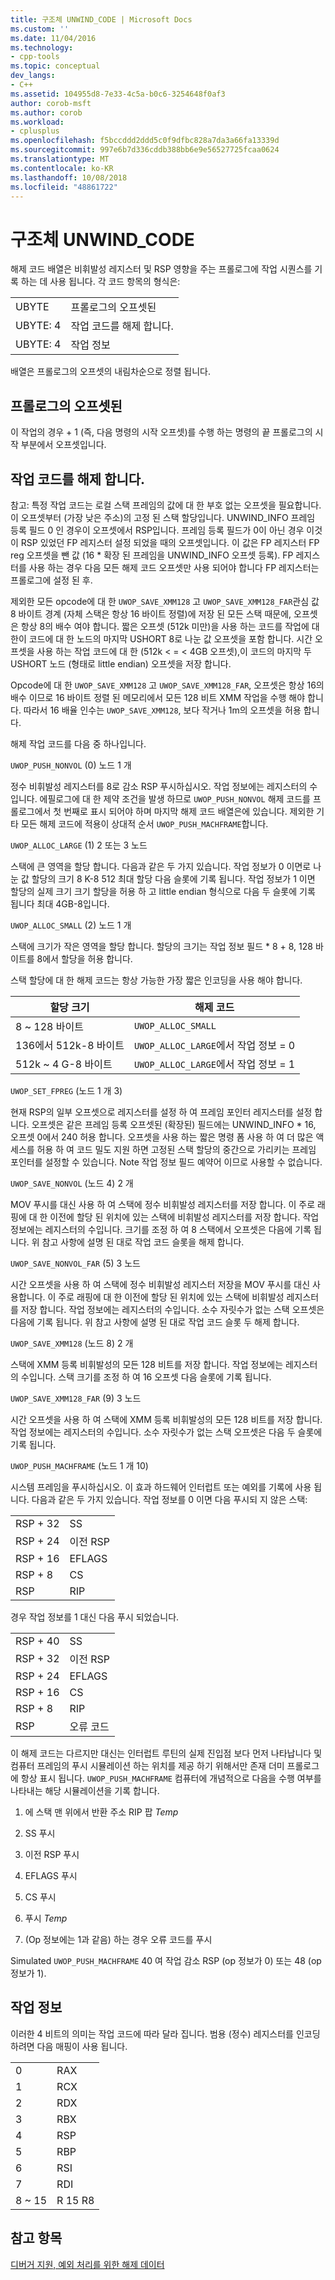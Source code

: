 ```yaml
---
title: 구조체 UNWIND_CODE | Microsoft Docs
ms.custom: ''
ms.date: 11/04/2016
ms.technology:
- cpp-tools
ms.topic: conceptual
dev_langs:
- C++
ms.assetid: 104955d8-7e33-4c5a-b0c6-3254648f0af3
author: corob-msft
ms.author: corob
ms.workload:
- cplusplus
ms.openlocfilehash: f5bccddd2ddd5c0f9dfbc828a7da3a66fa13339d
ms.sourcegitcommit: 997e6b7d336cddb388bb6e9e56527725fcaa0624
ms.translationtype: MT
ms.contentlocale: ko-KR
ms.lasthandoff: 10/08/2018
ms.locfileid: "48861722"
---
```

# <a name="struct-unwindcode"></a>구조체 UNWIND_CODE

해제 코드 배열은 비휘발성 레지스터 및 RSP 영향을 주는 프롤로그에 작업 시퀀스를 기록 하는 데 사용 됩니다. 각 코드 항목의 형식은:

|||
|-|-|
|UBYTE|프롤로그의 오프셋된|
|UBYTE: 4|작업 코드를 해제 합니다.|
|UBYTE: 4|작업 정보|

배열은 프롤로그의 오프셋의 내림차순으로 정렬 됩니다.

## <a name="offset-in-prolog"></a>프롤로그의 오프셋된

이 작업의 경우 + 1 (즉, 다음 명령의 시작 오프셋)를 수행 하는 명령의 끝 프롤로그의 시작 부분에서 오프셋입니다.

## <a name="unwind-operation-code"></a>작업 코드를 해제 합니다.

참고: 특정 작업 코드는 로컬 스택 프레임의 값에 대 한 부호 없는 오프셋을 필요합니다. 이 오프셋부터 (가장 낮은 주소)의 고정 된 스택 할당입니다. UNWIND_INFO 프레임 등록 필드 0 인 경우이 오프셋에서 RSP입니다. 프레임 등록 필드가 0이 아닌 경우 이것이 RSP 있었던 FP 레지스터 설정 되었을 때의 오프셋입니다. 이 값은 FP 레지스터 FP reg 오프셋을 뺀 값 (16 \* 확장 된 프레임을 UNWIND_INFO 오프셋 등록). FP 레지스터를 사용 하는 경우 다음 모든 해제 코드 오프셋만 사용 되어야 합니다 FP 레지스터는 프롤로그에 설정 된 후.

제외한 모든 opcode에 대 한 `UWOP_SAVE_XMM128` 고 `UWOP_SAVE_XMM128_FAR`관심 값 8 바이트 경계 (자체 스택은 항상 16 바이트 정렬)에 저장 된 모든 스택 때문에, 오프셋은 항상 8의 배수 여야 합니다. 짧은 오프셋 (512k 미만)을 사용 하는 코드를 작업에 대 한이 코드에 대 한 노드의 마지막 USHORT 8로 나눈 값 오프셋을 포함 합니다. 시간 오프셋을 사용 하는 작업 코드에 대 한 (512k < = < 4GB 오프셋),이 코드의 마지막 두 USHORT 노드 (형태로 little endian) 오프셋을 저장 합니다.

Opcode에 대 한 `UWOP_SAVE_XMM128` 고 `UWOP_SAVE_XMM128_FAR`, 오프셋은 항상 16의 배수 이므로 16 바이트 정렬 된 메모리에서 모든 128 비트 XMM 작업을 수행 해야 합니다. 따라서 16 배율 인수는 `UWOP_SAVE_XMM128`, 보다 작거나 1m의 오프셋을 허용 합니다.

해제 작업 코드를 다음 중 하나입니다.

`UWOP_PUSH_NONVOL` (0) 노드 1 개

정수 비휘발성 레지스터를 8로 감소 RSP 푸시하십시오. 작업 정보에는 레지스터의 수입니다. 에필로그에 대 한 제약 조건을 발생 하므로 `UWOP_PUSH_NONVOL` 해제 코드를 프롤로그에서 첫 번째로 표시 되어야 하며 마지막 해제 코드 배열은에 있습니다. 제외한 기타 모든 해제 코드에 적용이 상대적 순서 `UWOP_PUSH_MACHFRAME`합니다.

`UWOP_ALLOC_LARGE` (1) 2 또는 3 노드

스택에 큰 영역을 할당 합니다. 다음과 같은 두 가지 있습니다. 작업 정보가 0 이면로 나눈 값 할당의 크기 8 K-8 512 최대 할당 다음 슬롯에 기록 됩니다. 작업 정보가 1 이면 할당의 실제 크기 크기 할당을 허용 하 고 little endian 형식으로 다음 두 슬롯에 기록 됩니다 최대 4GB-8입니다.

`UWOP_ALLOC_SMALL` (2) 노드 1 개

스택에 크기가 작은 영역을 할당 합니다. 할당의 크기는 작업 정보 필드 \* 8 + 8, 128 바이트를 8에서 할당을 허용 합니다.

스택 할당에 대 한 해제 코드는 항상 가능한 가장 짧은 인코딩을 사용 해야 합니다.

|**할당 크기**|**해제 코드**|
|-|-|
|8 ~ 128 바이트|`UWOP_ALLOC_SMALL`|
|136에서 512k-8 바이트|`UWOP_ALLOC_LARGE`에서 작업 정보 = 0|
|512k ~ 4 G-8 바이트|`UWOP_ALLOC_LARGE`에서 작업 정보 = 1|

`UWOP_SET_FPREG` (노드 1 개 3)

현재 RSP의 일부 오프셋으로 레지스터를 설정 하 여 프레임 포인터 레지스터를 설정 합니다. 오프셋은 같은 프레임 등록 오프셋된 (확장된) 필드에는 UNWIND_INFO \* 16, 오프셋 0에서 240 허용 합니다. 오프셋을 사용 하는 짧은 명령 폼 사용 하 여 더 많은 액세스를 허용 하 여 코드 밀도 지원 하면 고정된 스택 할당의 중간으로 가리키는 프레임 포인터를 설정할 수 있습니다. Note 작업 정보 필드 예약어 이므로 사용할 수 없습니다.

`UWOP_SAVE_NONVOL` (노드 4) 2 개

MOV 푸시를 대신 사용 하 여 스택에 정수 비휘발성 레지스터를 저장 합니다. 이 주로 래핑에 대 한 이전에 할당 된 위치에 있는 스택에 비휘발성 레지스터를 저장 합니다. 작업 정보에는 레지스터의 수입니다. 크기를 조정 하 여 8 스택에서 오프셋은 다음에 기록 됩니다. 위 참고 사항에 설명 된 대로 작업 코드 슬롯을 해제 합니다.

`UWOP_SAVE_NONVOL_FAR` (5) 3 노드

시간 오프셋을 사용 하 여 스택에 정수 비휘발성 레지스터 저장을 MOV 푸시를 대신 사용합니다. 이 주로 래핑에 대 한 이전에 할당 된 위치에 있는 스택에 비휘발성 레지스터를 저장 합니다. 작업 정보에는 레지스터의 수입니다. 소수 자릿수가 없는 스택 오프셋은 다음에 기록 됩니다. 위 참고 사항에 설명 된 대로 작업 코드 슬롯 두 해제 합니다.

`UWOP_SAVE_XMM128` (노드 8) 2 개

스택에 XMM 등록 비휘발성의 모든 128 비트를 저장 합니다. 작업 정보에는 레지스터의 수입니다. 스택 크기를 조정 하 여 16 오프셋 다음 슬롯에 기록 됩니다.

`UWOP_SAVE_XMM128_FAR` (9) 3 노드

시간 오프셋을 사용 하 여 스택에 XMM 등록 비휘발성의 모든 128 비트를 저장 합니다. 작업 정보에는 레지스터의 수입니다. 소수 자릿수가 없는 스택 오프셋은 다음 두 슬롯에 기록 됩니다.

`UWOP_PUSH_MACHFRAME` (노드 1 개 10)

시스템 프레임을 푸시하십시오.  이 효과 하드웨어 인터럽트 또는 예외를 기록에 사용 됩니다. 다음과 같은 두 가지 있습니다. 작업 정보를 0 이면 다음 푸시되 지 않은 스택:

|||
|-|-|
|RSP + 32|SS|
|RSP + 24|이전 RSP|
|RSP + 16|EFLAGS|
|RSP + 8|CS|
|RSP|RIP|

경우 작업 정보를 1 대신 다음 푸시 되었습니다.

|||
|-|-|
|RSP + 40|SS|
|RSP + 32|이전 RSP|
|RSP + 24|EFLAGS|
|RSP + 16|CS|
|RSP + 8|RIP|
|RSP|오류 코드|

이 해제 코드는 다르지만 대신는 인터럽트 루틴의 실제 진입점 보다 먼저 나타납니다 및 컴퓨터 프레임의 푸시 시뮬레이션 하는 위치를 제공 하기 위해서만 존재 더미 프롤로그에 항상 표시 됩니다. `UWOP_PUSH_MACHFRAME` 컴퓨터에 개념적으로 다음을 수행 여부를 나타내는 해당 시뮬레이션을 기록 합니다.

1. 에 스택 맨 위에서 반환 주소 RIP 팝 *Temp*

1. SS 푸시

1. 이전 RSP 푸시

1. EFLAGS 푸시

1. CS 푸시

1. 푸시 *Temp*

1. (Op 정보에는 1과 같음) 하는 경우 오류 코드를 푸시

Simulated `UWOP_PUSH_MACHFRAME` 40 여 작업 감소 RSP (op 정보가 0) 또는 48 (op 정보가 1).

## <a name="operation-info"></a>작업 정보

이러한 4 비트의 의미는 작업 코드에 따라 달라 집니다. 범용 (정수) 레지스터를 인코딩하려면 다음 매핑이 사용 됩니다.

|||
|-|-|
|0|RAX|
|1|RCX|
|2|RDX|
|3|RBX|
|4|RSP|
|5|RBP|
|6|RSI|
|7|RDI|
|8 ~ 15|R 15 R8|

## <a name="see-also"></a>참고 항목

[디버거 지원, 예외 처리를 위한 해제 데이터](../build/unwind-data-for-exception-handling-debugger-support.md)
